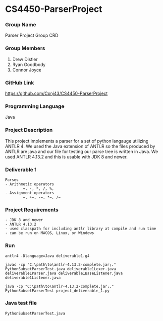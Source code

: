 # CS4450-ParserProject

### Group Name

Parser Project Group CRD

### Group Members

1. Drew Distler
2. Ryan Goodbody
3. Connor Joyce

### GitHub Link

https://github.com/Conj43/CS4450-ParserProject

### Programming Language

Java

### Project Description

This project implements a parser for a set of python langauge utilizing ANTLR 4.  We used the Java extension of ANTLR so the files produced by ANTLR are java and our file for testing our parse tree is written in Java. We used ANTLR 
4.13.2  and this is usable with JDK 8 and newer. 

### Deliverable 1
    Parses
    - Arithmetic operators
            +, -, *, /, %,
    - Assignment operators 
            =, +=, -=, *=, /=


### Project Requirements
    - JDK 8 and newer
    - ANTLR 4.13.2
    - used classpath for including antlr library at compile and run time
    - can be run on MACOS, Linux, or Windows



### Run

`antlr4 -Dlanguage=Java deliverable1.g4`

`javac -cp "C:\path\to\antlr-4.13.2-complete.jar;." PythonSubsetParserTest.java deliverable1Lexer.java deliverable1Parser.java deliverable1BaseListener.java deliverable1Listener.java`

`java -cp "C:\path\to\antlr-4.13.2-complete.jar;." PythonSubsetParserTest project_deliverable_1.py`


### Java test file
    PythonSubsetParserTest.java